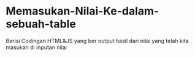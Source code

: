 # Memasukan-Nilai-Ke-dalam-sebuah-table
Berisi Codingan HTML&amp;JS yang ber output hasil dari nilai yang telah kita masukan di inputan nilai
